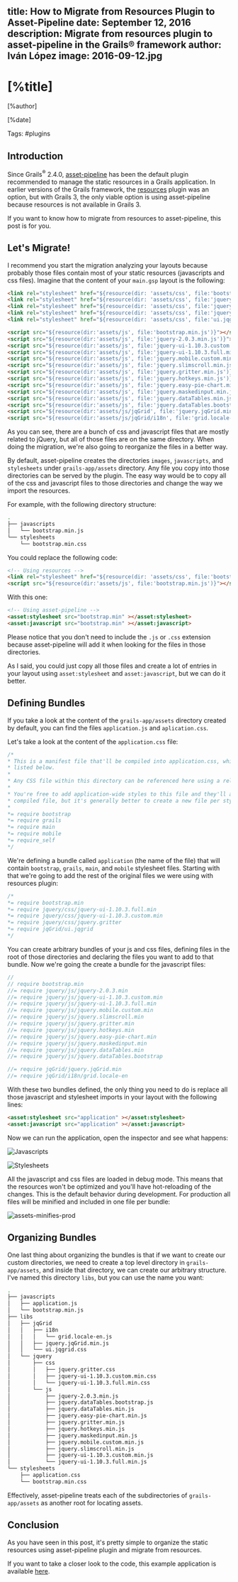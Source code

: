 title: How to Migrate from Resources Plugin to Asset-Pipeline
date: September 12, 2016  
description: Migrate from resources plugin to asset-pipeline in the Grails® framework
author: Iván López
image: 2016-09-12.jpg  
---

# [%title]

[%author]

[%date] 

Tags: #plugins

## Introduction

Since Grails<sup>&reg;</sup> 2.4.0, [asset-pipeline](https://grails.org/plugin/asset-pipeline) has been the default plugin recommended to manage the static resources in a Grails application. In earlier versions of the Grails framework, the [resources](https://grails.org/plugin/resources) plugin was an option, but with Grails 3, the only viable option is using asset-pipeline because resources is not available in Grails 3.

If you want to know how to migrate from resources to asset-pipeline, this post is for you.

## Let's Migrate!

I recommend you start the migration analyzing your layouts because probably those files contain most of your static resources (javascripts and css files). Imagine that the content of your `main.gsp` layout is the following:

```html
<link rel="stylesheet" href="${resource(dir: 'assets/css', file:'bootstrap.min.css') }" />
<link rel="stylesheet" href="${resource(dir: 'assets/css', file:'jquery-ui-1.10.3.full.min.css') }" />
<link rel="stylesheet" href="${resource(dir: 'assets/css', file:'jquery-ui-1.10.3.custom.min.css') }" />
<link rel="stylesheet" href="${resource(dir: 'assets/css', file:'jquery.gritter.css') }" />
<link rel="stylesheet" href="${resource(dir: 'assets/css', file:'ui.jqgrid.css') }" />

<script src="${resource(dir:'assets/js', file:'bootstrap.min.js')}"></script>
<script src="${resource(dir:'assets/js', file:'jquery-2.0.3.min.js')}"></script>
<script src="${resource(dir:'assets/js', file:'jquery-ui-1.10.3.custom.min.js') }"></script>
<script src="${resource(dir:'assets/js', file:'jquery-ui-1.10.3.full.min.js') }"></script>
<script src="${resource(dir:'assets/js', file:'jquery.mobile.custom.min.js')}"></script>
<script src="${resource(dir:'assets/js', file:'jquery.slimscroll.min.js')}"></script>
<script src="${resource(dir:'assets/js', file:'jquery.gritter.min.js')}"></script>
<script src="${resource(dir:'assets/js', file:'jquery.hotkeys.min.js')}"></script>
<script src="${resource(dir:'assets/js', file:'jquery.easy-pie-chart.min.js')}"></script>
<script src="${resource(dir:'assets/js', file:'jquery.maskedinput.min.js')}"></script>
<script src="${resource(dir:'assets/js', file:'jquery.dataTables.min.js')}"></script>
<script src="${resource(dir:'assets/js', file:'jquery.dataTables.bootstrap.js')}"></script>
<script src="${resource(dir:'assets/js/jqGrid', file:'jquery.jqGrid.min.js')}"></script>
<script src="${resource(dir:'assets/js/jqGrid/i18n', file:'grid.locale-en.js')}"></script>
```

As you can see, there are a bunch of css and javascript files that are mostly related to jQuery, but all of those files are on the same directory. When doing the migration, we're also going to reorganize the files in a better way.

By default, asset-pipeline creates the directories `images`, `javascripts`, and `stylesheets` under `grails-app/assets` directory. Any file you copy into those directories can be served by the plugin. The easy way would be to copy all of the css and javascript files to those directories and change the way we import the resources.

For example, with the following directory structure:

```bash
.
├── javascripts
│   └── bootstrap.min.js
└── stylesheets
    └── bootstrap.min.css
```

You could replace the following code:

```html
<!-- Using resources -->
<link rel="stylesheet" href="${resource(dir: 'assets/css', file:'bootstrap.min.css') }" />
<script src="${resource(dir:'assets/js', file:'bootstrap.min.js')}"></script>
```

With this one:

```html
<!-- Using asset-pipeline -->
<asset:stylesheet src="bootstrap.min" ></asset:stylesheet>
<asset:javascript src="bootstrap.min" ></asset:javascript>
```

Please notice that you don't need to include the `.js` or `.css` extension because asset-pipeline will add it when looking for the files in those directories.

As I said, you could just copy all those files and create a lot of entries in your layout using `asset:stylesheet` and `asset:javascript`, but we can do it better.

## Defining Bundles

If you take a look at the content of the `grails-app/assets` directory created by default, you can find the files `application.js` and `aplication.css`.

Let's take a look at the content of the `application.css` file:

```css
/*
* This is a manifest file that'll be compiled into application.css, which will include all the files
* listed below.
*
* Any CSS file within this directory can be referenced here using a relative path.
*
* You're free to add application-wide styles to this file and they'll appear at the top of the
* compiled file, but it's generally better to create a new file per style scope.
*
*= require bootstrap
*= require grails
*= require main
*= require mobile
*= require_self
*/
```

We're defining a bundle called `application` (the name of the file) that will contain `bootstrap`, `grails`, `main`, and `mobile` stylesheet files. Starting with that we're going to add the rest of the original files we were using with resources plugin:

```css
/*
*= require bootstrap.min
*= require jquery/css/jquery-ui-1.10.3.full.min
*= require jquery/css/jquery-ui-1.10.3.custom.min
*= require jquery/css/jquery.gritter
*= require jqGrid/ui.jqgrid
*/
```

You can create arbitrary bundles of your js and css files, defining files in the root of those directories and declaring the files you want to add to that bundle. Now we're going the create a bundle for the javascript files:

```javascript
//
// require bootstrap.min
//= require jquery/js/jquery-2.0.3.min
//= require jquery/js/jquery-ui-1.10.3.custom.min
//= require jquery/js/jquery-ui-1.10.3.full.min
//= require jquery/js/jquery.mobile.custom.min
//= require jquery/js/jquery.slimscroll.min
//= require jquery/js/jquery.gritter.min
//= require jquery/js/jquery.hotkeys.min
//= require jquery/js/jquery.easy-pie-chart.min
//= require jquery/js/jquery.maskedinput.min
//= require jquery/js/jquery.dataTables.min
//= require jquery/js/jquery.dataTables.bootstrap

//= require jqGrid/jquery.jqGrid.min
//= require jqGrid/i18n/grid.locale-en
```

With these two bundles defined, the only thing you need to do is replace all those javascript and stylesheet imports in your layout with the following lines:

```html
<asset:stylesheet src="application" ></asset:stylesheet>
<asset:javascript src="application" ></asset:javascript>
```

Now we can run the application, open the inspector and see what happens:

![Javascripts](2016-09-12-img01.jpg)

![Stylesheets](2016-09-12-img02.jpg)

All the javascript and css files are loaded in debug mode. This means that the resources won't be optimized and you'll have hot-reloading of the changes. This is the default behavior during development. For production all files will be minified and included in one file per bundle:

![assets-minifies-prod](2016-09-12-img03.jpg)

## Organizing Bundles

One last thing about organizing the bundles is that if we want to create our custom directories, we need to create a top level directory in `grails-app/assets`, and inside that directory, we can create our arbitrary structure. I've named this directory `libs`, but you can use the name you want:

```bash
.
├── javascripts
│   ├── application.js
│   └── bootstrap.min.js
├── libs
│   ├── jqGrid
│   │   ├── i18n
│   │   │   └── grid.locale-en.js
│   │   ├── jquery.jqGrid.min.js
│   │   └── ui.jqgrid.css
│   └── jquery
│       ├── css
│       │   ├── jquery.gritter.css
│       │   ├── jquery-ui-1.10.3.custom.min.css
│       │   └── jquery-ui-1.10.3.full.min.css
│       └── js
│           ├── jquery-2.0.3.min.js
│           ├── jquery.dataTables.bootstrap.js
│           ├── jquery.dataTables.min.js
│           ├── jquery.easy-pie-chart.min.js
│           ├── jquery.gritter.min.js
│           ├── jquery.hotkeys.min.js
│           ├── jquery.maskedinput.min.js
│           ├── jquery.mobile.custom.min.js
│           ├── jquery.slimscroll.min.js
│           ├── jquery-ui-1.10.3.custom.min.js
│           └── jquery-ui-1.10.3.full.min.js
└── stylesheets
    ├── application.css
    └── bootstrap.min.css
```

Effectively, asset-pipeline treats each of the subdirectories of `grails-app/assets` as another root for locating assets.

## Conclusion

As you have seen in this post, it's pretty simple to organize the static resources using asset-pipeline plugin and migrate from resources.

If you want to take a closer look to the code, this example application is available [here](https://github.com/ilopmar/example-asset-pipeline).



